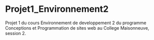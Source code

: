 # Projet1_Environnement2

Projet 1 du cours Environnement de developpement 2 du programme Conceptions et Programmation de sites web au College Maisonneuve, session 2.
